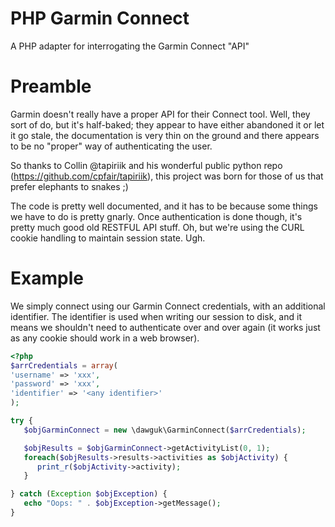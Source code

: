 PHP Garmin Connect
==================

A PHP adapter for interrogating the Garmin Connect "API"

Preamble
========

Garmin doesn't really have a proper API for their Connect tool. Well, they sort of do, but it's half-baked; they appear to
have either abandoned it or let it go stale, the documentation is very thin on the ground and there appears to be
no "proper" way of authenticating the user.

So thanks to Collin @tapiriik and his wonderful public python repo (https://github.com/cpfair/tapiriik), this project
was born for those of us that prefer elephants to snakes ;)

The code is pretty well documented, and it has to be because some things we have to do is pretty gnarly. Once authentication
is done though, it's pretty much good old RESTFUL API stuff. Oh, but we're using the CURL cookie handling to maintain
session state. Ugh.

Example
=======

We simply connect using our Garmin Connect credentials, with an additional
identifier. The identifier is used when writing our session to disk, and it means we shouldn't need to authenticate
over and over again (it works just as any cookie should work in a web browser).

```php
<?php
$arrCredentials = array(
'username' => 'xxx',
'password' => 'xxx',
'identifier' => '<any identifier>'
);

try {
   $objGarminConnect = new \dawguk\GarminConnect($arrCredentials);

   $objResults = $objGarminConnect->getActivityList(0, 1);
   foreach($objResults->results->activities as $objActivity) {
      print_r($objActivity->activity);
   }

} catch (Exception $objException) {
   echo "Oops: " . $objException->getMessage();
}
```

